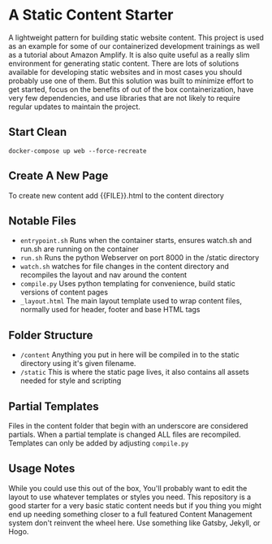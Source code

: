 # A Static Content Starter
A lightweight pattern for building static website content. This project is used as an example for some of our containerized development trainings as well as a
tutorial about Amazon Amplify. It is also quite useful as a really slim environment for generating static content. There are lots of solutions available for developing static websites and in most cases you should probably use one of them. But this solution was built to minimize effort to get started, focus on the benefits of out of the box containerization, have very few dependencies, and use libraries that are not likely to require regular updates to maintain the project. 

## Start Clean
`docker-compose up web --force-recreate`

## Create A New Page
To create new content add {{FILE}}.html to the content directory

## Notable Files
* `entrypoint.sh` Runs when the container starts, ensures watch.sh and run.sh are running on the container
* `run.sh`  Runs the python Webserver on port 8000 in the /static directory
* `watch.sh` watches for file changes in the content directory and recompiles the layout and nav around the content
* `compile.py`  Uses python templating for convenience, build static versions of content pages
* `_layout.html` The main layout template used to wrap content files, normally used for header, footer and base HTML tags

## Folder Structure
* `/content` Anything you put in here will be compiled in to the static directory using it's given filename.
* `/static` This is where the static page lives, it also contains all assets needed for style and scripting


## Partial Templates
Files in the content folder that begin with an underscore are considered partials. When a partial template is changed ALL files are recompiled. Templates can only be
added by adjusting `compile.py`

## Usage Notes
While you could use this out of the box, You'll probably want to edit the layout to use whatever templates or styles you need. This repository
is a good starter for a very basic static content needs but if you thing you might end up needing something closer to a full featured Content Management system don't reinvent the wheel here.
Use something like Gatsby, Jekyll, or Hogo.
